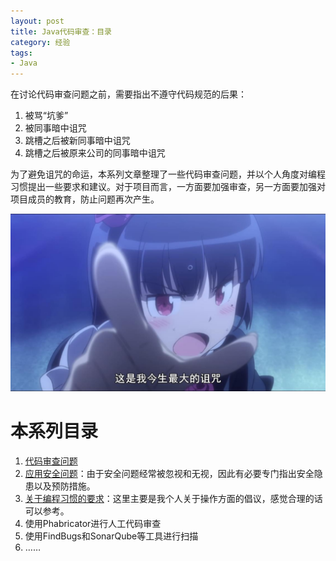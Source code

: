 ```yaml
---
layout: post
title: Java代码审查：目录
category: 经验
tags: 
- Java
---
```

在讨论代码审查问题之前，需要指出不遵守代码规范的后果：

1. 被骂“坑爹”
2. 被同事暗中诅咒
3. 跳槽之后被新同事暗中诅咒
4. 跳槽之后被原来公司的同事暗中诅咒

为了避免诅咒的命运，本系列文章整理了一些代码审查问题，并以个人角度对编程习惯提出一些要求和建议。对于项目而言，一方面要加强审查，另一方面要加强对项目成员的教育，防止问题再次产生。

<!-- more -->
![诅咒](/img/2019-01-01-java-code-review-0/kuroneko.jpg)

# 本系列目录
1. [代码审查问题](/2019/01/02/java-code-review-1)
2. [应用安全问题](/2019/01/03/java-code-review-2)：由于安全问题经常被忽视和无视，因此有必要专门指出安全隐患以及预防措施。
3. [关于编程习惯的要求](/2019/01/04/java-code-review-3)：这里主要是我个人关于操作方面的倡议，感觉合理的话可以参考。
4. 使用Phabricator进行人工代码审查
5. 使用FindBugs和SonarQube等工具进行扫描
6. ……
